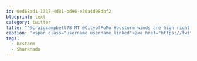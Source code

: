 ```yaml
---
id: 0ed68ad1-1337-4d81-bd96-e30a4d98dbf2
blueprint: text
category: twitter
title: "'@craigcampbell78 MT @CityofPoMo #bcstorm winds are high right now - reports of a #Sharknado are greatly exaggerated. pic.twitter.com/1VOKMsuwNu"
caption: '<span class="username username_linked">@<a href="https://twitter.com/craigcampbell78" title="Craig Campbell">craigcampbell78</a></span> MT <span class="username username_linked">@<a href="https://twitter.com/CityofPoMo" title="City of Port Moody">CityofPoMo</a></span> <span class="hashtag hashtag_local">#<a href="http://tweettemp.darylchymko.ca/?tag=bcstorm">bcstorm</a> winds are high right now - reports of a <span class="hashtag hashtag_local">#<a href="http://tweettemp.darylchymko.ca/?tag=sharknado">Sharknado</a> are greatly exaggerated. <a href="https://twitter.com/CityofPoMo/status/543305207141003264/photo/1" title="https://twitter.com/CityofPoMo/status/543305207141003264/photo/1" class="link link_untco link_untco_image">pic.twitter.com/1VOKMsuwNu</a><span class="embed_image embed_image_yes"><a href="https://twitter.com/CityofPoMo/status/543305207141003264/photo/1"><img alt=''b4o1m7ucmaa75ry-2907468'' src=''/images/2022/11/b9df1-b4o1m7ucmaa75ry-2907468.jpg'' /></a></span>'
tags:
  - bcstorm
  - Sharknado
---
```


